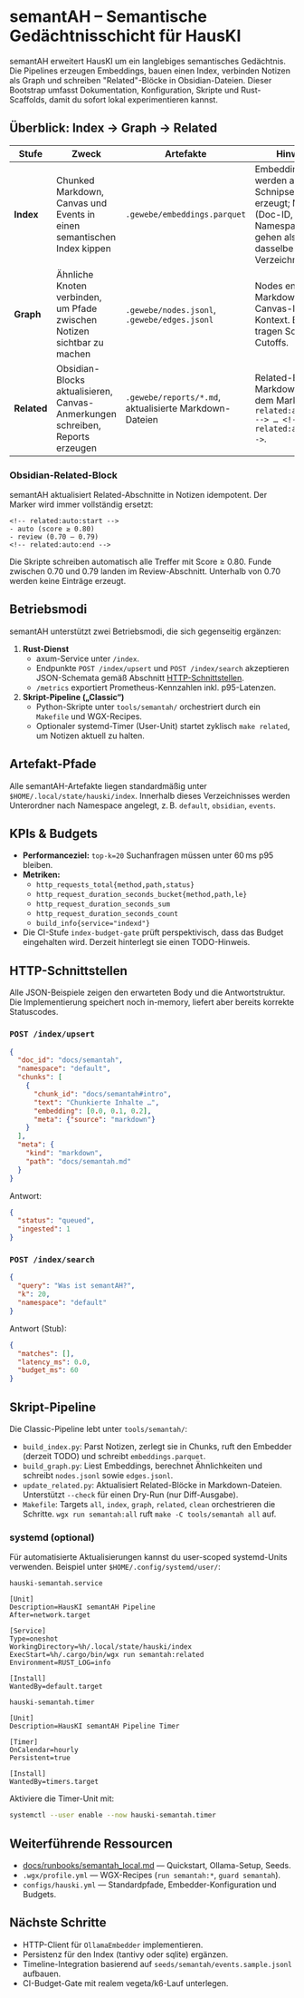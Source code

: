# semantAH – Semantische Gedächtnisschicht für HausKI

semantAH erweitert HausKI um ein langlebiges semantisches Gedächtnis. Die Pipelines erzeugen Embeddings, bauen einen Index, verbinden Notizen als Graph und schreiben "Related"-Blöcke in Obsidian-Dateien. Dieser Bootstrap umfasst Dokumentation, Konfiguration, Skripte und Rust-Scaffolds, damit du sofort lokal experimentieren kannst.

## Überblick: Index → Graph → Related

| Stufe | Zweck | Artefakte | Hinweise |
|-------|-------|-----------|----------|
| **Index** | Chunked Markdown, Canvas und Events in einen semantischen Index kippen | `.gewebe/embeddings.parquet` | Embeddings werden aus Text-Schnipseln erzeugt; Metadaten (Doc-ID, Namespace) gehen als JSON in dasselbe Verzeichnis. |
| **Graph** | Ähnliche Knoten verbinden, um Pfade zwischen Notizen sichtbar zu machen | `.gewebe/nodes.jsonl`, `.gewebe/edges.jsonl` | Nodes enthalten Markdown- und Canvas-IDs samt Kontext. Edges tragen Scores und Cutoffs. |
| **Related** | Obsidian-Blocks aktualisieren, Canvas-Anmerkungen schreiben, Reports erzeugen | `.gewebe/reports/*.md`, aktualisierte Markdown-Dateien | Related-Blöcke in Markdown folgen dem Marker `<!-- related:auto:start --> … <!-- related:auto:end -->`. |

### Obsidian-Related-Block

semantAH aktualisiert Related-Abschnitte in Notizen idempotent. Der Marker wird immer vollständig ersetzt:

```
<!-- related:auto:start -->
- auto (score ≥ 0.80)
- review (0.70 – 0.79)
<!-- related:auto:end -->
```

Die Skripte schreiben automatisch alle Treffer mit Score ≥ 0.80. Funde zwischen 0.70 und 0.79 landen im Review-Abschnitt. Unterhalb von 0.70 werden keine Einträge erzeugt.

## Betriebsmodi

semantAH unterstützt zwei Betriebsmodi, die sich gegenseitig ergänzen:

1. **Rust-Dienst**
   - axum-Service unter `/index`.
   - Endpunkte `POST /index/upsert` und `POST /index/search` akzeptieren JSON-Schemata gemäß Abschnitt [HTTP-Schnittstellen](#http-schnittstellen).
   - `/metrics` exportiert Prometheus-Kennzahlen inkl. p95-Latenzen.
2. **Skript-Pipeline („Classic“)**
   - Python-Skripte unter `tools/semantah/` orchestriert durch ein `Makefile` und WGX-Recipes.
   - Optionaler systemd-Timer (User-Unit) startet zyklisch `make related`, um Notizen aktuell zu halten.

## Artefakt-Pfade

Alle semantAH-Artefakte liegen standardmäßig unter `$HOME/.local/state/hauski/index`. Innerhalb dieses Verzeichnisses werden Unterordner nach Namespace angelegt, z. B. `default`, `obsidian`, `events`.

## KPIs & Budgets

- **Performanceziel:** `top-k=20` Suchanfragen müssen unter 60 ms p95 bleiben.
- **Metriken:**
  - `http_requests_total{method,path,status}`
  - `http_request_duration_seconds_bucket{method,path,le}`
  - `http_request_duration_seconds_sum`
  - `http_request_duration_seconds_count`
  - `build_info{service="indexd"}`
- Die CI-Stufe `index-budget-gate` prüft perspektivisch, dass das Budget eingehalten wird. Derzeit hinterlegt sie einen TODO-Hinweis.

## HTTP-Schnittstellen

Alle JSON-Beispiele zeigen den erwarteten Body und die Antwortstruktur. Die Implementierung speichert noch in-memory, liefert aber bereits korrekte Statuscodes.

### `POST /index/upsert`

```json
{
  "doc_id": "docs/semantah",
  "namespace": "default",
  "chunks": [
    {
      "chunk_id": "docs/semantah#intro",
      "text": "Chunkierte Inhalte …",
      "embedding": [0.0, 0.1, 0.2],
      "meta": {"source": "markdown"}
    }
  ],
  "meta": {
    "kind": "markdown",
    "path": "docs/semantah.md"
  }
}
```

Antwort:

```json
{
  "status": "queued",
  "ingested": 1
}
```

### `POST /index/search`

```json
{
  "query": "Was ist semantAH?",
  "k": 20,
  "namespace": "default"
}
```

Antwort (Stub):

```json
{
  "matches": [],
  "latency_ms": 0.0,
  "budget_ms": 60
}
```

## Skript-Pipeline

Die Classic-Pipeline lebt unter `tools/semantah/`:

- `build_index.py`: Parst Notizen, zerlegt sie in Chunks, ruft den Embedder (derzeit TODO) und schreibt `embeddings.parquet`.
- `build_graph.py`: Liest Embeddings, berechnet Ähnlichkeiten und schreibt `nodes.jsonl` sowie `edges.jsonl`.
- `update_related.py`: Aktualisiert Related-Blöcke in Markdown-Dateien. Unterstützt `--check` für einen Dry-Run (nur Diff-Ausgabe).
- `Makefile`: Targets `all`, `index`, `graph`, `related`, `clean` orchestrieren die Schritte. `wgx run semantah:all` ruft `make -C tools/semantah all` auf.

### systemd (optional)

Für automatisierte Aktualisierungen kannst du user-scoped systemd-Units verwenden. Beispiel unter `$HOME/.config/systemd/user/`:

`hauski-semantah.service`
```
[Unit]
Description=HausKI semantAH Pipeline
After=network.target

[Service]
Type=oneshot
WorkingDirectory=%h/.local/state/hauski/index
ExecStart=%h/.cargo/bin/wgx run semantah:related
Environment=RUST_LOG=info

[Install]
WantedBy=default.target
```

`hauski-semantah.timer`
```
[Unit]
Description=HausKI semantAH Pipeline Timer

[Timer]
OnCalendar=hourly
Persistent=true

[Install]
WantedBy=timers.target
```

Aktiviere die Timer-Unit mit:

```bash
systemctl --user enable --now hauski-semantah.timer
```

## Weiterführende Ressourcen

- [docs/runbooks/semantah_local.md](runbooks/semantah_local.md) — Quickstart, Ollama-Setup, Seeds.
- `.wgx/profile.yml` — WGX-Recipes (`run semantah:*`, `guard semantah`).
- `configs/hauski.yml` — Standardpfade, Embedder-Konfiguration und Budgets.

## Nächste Schritte

- HTTP-Client für `OllamaEmbedder` implementieren.
- Persistenz für den Index (tantivy oder sqlite) ergänzen.
- Timeline-Integration basierend auf `seeds/semantah/events.sample.jsonl` aufbauen.
- CI-Budget-Gate mit realem vegeta/k6-Lauf unterlegen.
